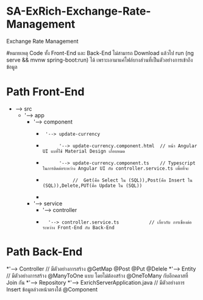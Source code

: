 # SA-ExRich-Exchange-Rate-Management
Exchange Rate Management

#หมายเหตุ Code ทั้ง Front-End และ Back-End ไม่สามารถ Download แล้วไป run (ng serve && mvnw spring-boot:run) ได้ เพราะเอามาแค่ไฟล์บางส่วนที่เป็นตัวอย่างการเข้าถึงข้อมูล

# Path Front-End
*   --> src
    *   '--> app
         *  '--> component
            *      '--> update-currency                              
            *           '--> update-currency.component.html  // หน้า Angular UI แบที่ใช้ Material Design เกือบหมด  
            *           '--> update-currency.component.ts    // Typescript ในการติดต่อระหว่าง Angular UI กับ controller.service.ts เพื่อที่จะ
            *                //  Get(คือ Select ใน (SQL)),Post(คือ Insert ใน (SQL)),Delete,PUT(คือ Update ใน (SQL))
            *  
         *  '--> service
            *  '--> controller 
            *       '--> controller.service.ts           // เกี่ยวกับ การเชื่องต่อระหว่าง Front-End กับ Back-End
                   
# Path Back-End
  *'--> Controller                                       // มีตัวอย่างการสร้าง @GetMap @Post @Put @Delele
  *'--> Entity                                           // มีตัวอย่างการสร้าง @ManyToOne แบบ โดยไม่ต้องสร้าง @OneToMany กับอีกคลาสที่ Join กัน 
  *'--> Repository
  *'--> ExrichServerApplication.java                     // มีตัวอย่างการ Insert ข้อมูลล่วงหน้าตรงใต้ 	@Component

